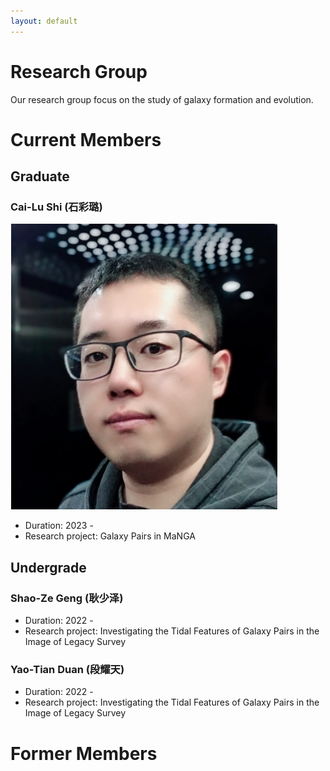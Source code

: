 ```yaml
---
layout: default
---
```


# Research Group

Our research group focus on the study of galaxy formation and evolution.

# Current Members

## Graduate

### Cai-Lu Shi (石彩璐)

<img class="profile-picture" src="./image/sfeng.png">

* Duration: 2023 - 
* Research project: Galaxy Pairs in MaNGA

## Undergrade

### Shao-Ze Geng (耿少泽)
* Duration: 2022 - 
* Research project: Investigating the Tidal Features of Galaxy Pairs in the Image of Legacy Survey

### Yao-Tian Duan (段耀天)
* Duration: 2022 - 
* Research project: Investigating the Tidal Features of Galaxy Pairs in the Image of Legacy Survey

# Former Members